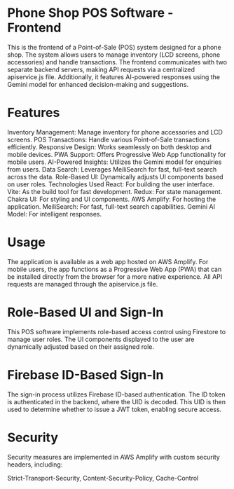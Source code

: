 # Phone Shop POS Software - Frontend
This is the frontend of a Point-of-Sale (POS) system designed for a phone shop. The system allows users to manage inventory (LCD screens, phone accessories) and handle transactions. The frontend communicates with two separate backend servers, making API requests via a centralized apiservice.js file. Additionally, it features AI-powered responses using the Gemini model for enhanced decision-making and suggestions.

# Features
Inventory Management: Manage inventory for phone accessories and LCD screens.
POS Transactions: Handle various Point-of-Sale transactions efficiently.
Responsive Design: Works seamlessly on both desktop and mobile devices.
PWA Support: Offers Progressive Web App functionality for mobile users.
AI-Powered Insights: Utilizes the Gemini model for enquiries from users.
Data Search: Leverages MeiliSearch for fast, full-text search across the data.
Role-Based UI: Dynamically adjusts UI components based on user roles.
Technologies Used
React: For building the user interface.
Vite: As the build tool for fast development.
Redux: For state management.
Chakra UI: For styling and UI components.
AWS Amplify: For hosting the application.
MeiliSearch: For fast, full-text search capabilities.
Gemini AI Model: For intelligent responses.

# Usage
The application is available as a web app hosted on AWS Amplify.
For mobile users, the app functions as a Progressive Web App (PWA) that can be installed directly from the browser for a more native experience.
All API requests are managed through the apiservice.js file.

# Role-Based UI and Sign-In
This POS software implements role-based access control using Firestore to manage user roles. The UI components displayed to the user are dynamically adjusted based on their assigned role.

# Firebase ID-Based Sign-In
The sign-in process utilizes Firebase ID-based authentication. The ID token is authenticated in the backend, where the UID is decoded. This UID is then used to determine whether to issue a JWT token, enabling secure access.

# Security
Security measures are implemented in AWS Amplify with custom security headers, including:

Strict-Transport-Security,
Content-Security-Policy,
Cache-Control